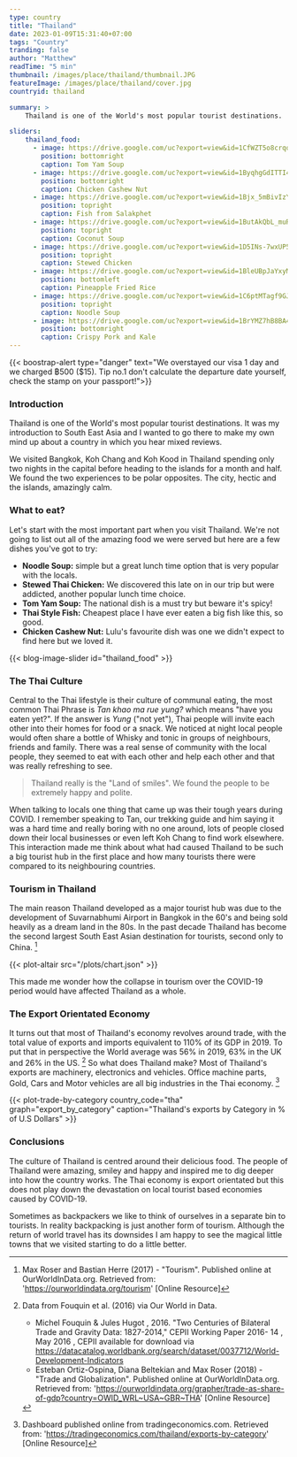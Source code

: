 ```yaml
---
type: country
title: "Thailand"
date: 2023-01-09T15:31:40+07:00
tags: "Country"
tranding: false
author: "Matthew"
readTime: "5 min"
thumbnail: /images/place/thailand/thumbnail.JPG
featureImage: /images/place/thailand/cover.jpg
countryid: thailand

summary: >
    Thailand is one of the World's most popular tourist destinations.

sliders:
    thailand_food:
      - image: https://drive.google.com/uc?export=view&id=1CfWZT5o8crqqhMyq9bc2f86MxbCKjIz8
        position: bottomright
        caption: Tom Yam Soup
      - image: https://drive.google.com/uc?export=view&id=1ByqhgGdITTI4Bmktowym6tKsIYrjVR-E
        position: bottomright
        caption: Chicken Cashew Nut
      - image: https://drive.google.com/uc?export=view&id=1Bjx_5mBivIzYwksLcGQKYkiQ8n-S6a8a
        position: topright
        caption: Fish from Salakphet
      - image: https://drive.google.com/uc?export=view&id=1ButAkQbL_muRfbgJqgk3XVVEGpLAdLfI
        position: topright
        caption: Coconut Soup
      - image: https://drive.google.com/uc?export=view&id=1D5INs-7wxUP5jaqG8jFGOb1hn9NF4vs-
        position: topright
        caption: Stewed Chicken
      - image: https://drive.google.com/uc?export=view&id=1BleUBpJaYxyMOGFJ1WDr_CycDf0_EVVM
        position: bottomleft
        caption: Pineapple Fried Rice
      - image: https://drive.google.com/uc?export=view&id=1C6ptMTagf9GJeFD_gPBMYLBmu0KT6mmb
        position: topright
        caption: Noodle Soup
      - image: https://drive.google.com/uc?export=view&id=1BrYMZ7hB8BA4kk-6LmU8AEHvlU6SMUiQ
        position: bottomright
        caption: Crispy Pork and Kale
---
```


{{< boostrap-alert type="danger" text="We overstayed our visa 1 day and we charged ฿500 ($15). Tip no.1 don't calculate the departure date yourself, check the stamp on your passport!">}}

### Introduction

Thailand is one of the World's most popular tourist destinations. It was my introduction to South East Asia and I wanted to go there to make my own mind up about a country in which you hear mixed reviews.

We visited Bangkok, Koh Chang and Koh Kood in Thailand spending only two nights in the capital before heading to the islands for a month and half. We found the two experiences to be polar opposites. The city, hectic and the islands, amazingly calm.

### What to eat?

Let's start with the most important part when you visit Thailand. We're not going to list out all of the amazing food we were served but here are a few dishes you've got to try:

- **Noodle Soup:** simple but a great lunch time option that is very popular with the locals.
- **Stewed Thai Chicken:** We discovered this late on in our trip but were addicted, another popular lunch time choice.
- **Tom Yam Soup:** The national dish is a must try but beware it's spicy!
- **Thai Style Fish:** Cheapest place I have ever eaten a big fish like this, so good.
- **Chicken Cashew Nut:** Lulu's favourite dish was one we didn't expect to find here but we loved it.

{{< blog-image-slider id="thailand_food" >}}

### The Thai Culture

Central to the Thai lifestyle is their culture of communal eating, the most common Thai Phrase is *Tan khao ma rue yung?* which means "have you eaten yet?". If the answer is *Yung* ("not yet"), Thai people will invite each other into their homes for food or a snack. We noticed at night local people would often share a bottle of Whisky and tonic in groups of neighbours, friends and family. There was a real sense of community with the local people, they seemed to eat with each other and help each other and that was really refreshing to see.

> Thailand really is the "Land of smiles". We found the people to be extremely happy and polite.

When talking to locals one thing that came up was their tough years during COVID. I remember speaking to Tan, our trekking guide and him saying it was a hard time and really boring with no one around, lots of people closed down their local businesses or even left Koh Chang to find work elsewhere. This interaction made me think about what had caused Thailand to be such a big tourist hub in the first place and how many tourists there were compared to its neighbouring countries.

### Tourism in Thailand

The main reason Thailand developed as a major tourist hub was due to the development of Suvarnabhumi Airport in Bangkok in the 60's and being sold heavily as a dream land in the 80s. In the past decade Thailand has become the second largest South East Asian destination for tourists, second only to China. [^1]

{{< plot-altair src="/plots/chart.json" >}}

This made me wonder how the collapse in tourism over the COVID-19 period would have affected Thailand as a whole.

### The Export Orientated Economy

It turns out that most of Thailand's economy revolves around trade, with the total value of exports and imports equivalent to 110% of its GDP in 2019. To put that in perspective the World average was 56% in 2019, 63% in the UK and 26% in the US. [^2]
So what does Thailand make? Most of Thailand's exports are machinery, electronics and vehicles. Office machine parts, Gold, Cars and Motor vehicles are all big industries in the Thai economy. [^3]

{{< plot-trade-by-category country_code="tha" graph="export_by_category" caption="Thailand's exports by Category in % of U.S Dollars" >}}

### Conclusions

The culture of Thailand is centred around their delicious food. The people of Thailand were amazing, smiley and happy and inspired me to dig deeper into how the country works. The Thai economy is export orientated but this does not play down the devastation on local tourist based economies caused by COVID-19.

Sometimes as backpackers we like to think of ourselves in a separate bin to tourists. In reality backpacking is just another form of tourism. Although the return of world travel has its downsides I am happy to see the magical little towns that we visited starting to do a little better.

<!-- Citations -->
[^1]: Max Roser and Bastian Herre (2017) - "Tourism". Published online at OurWorldInData.org. Retrieved from: 'https://ourworldindata.org/tourism' [Online Resource]
[^2]: Data from Fouquin et al. (2016) via Our World in Data.
    - Michel Fouquin & Jules Hugot , 2016. "Two Centuries of Bilateral Trade and Gravity Data: 1827-2014," CEPII Working Paper 2016- 14 , May 2016 , CEPII available for download via https://datacatalog.worldbank.org/search/dataset/0037712/World-Development-Indicators
    - Esteban Ortiz-Ospina, Diana Beltekian and Max Roser (2018) - "Trade and Globalization". Published online at OurWorldInData.org. Retrieved from: 'https://ourworldindata.org/grapher/trade-as-share-of-gdp?country=OWID_WRL~USA~GBR~THA' [Online Resource]
[^3]: Dashboard published online from tradingeconomics.com. Retrieved from: 'https://tradingeconomics.com/thailand/exports-by-category' [Online Resource]
